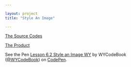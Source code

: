 ```yaml
---

layout: project
title: "Style An Image"

---
```


[The Source Codes](https://github.com/WYCodeBook/GoogleFrontEnd-Phase1-StyleAImage)

[The Product](https://wycodebook.github.io/GoogleFrontEnd-Phase1-StyleAImage/)

<p data-height="413" data-theme-id="dark" data-slug-hash="qowRQM" data-default-tab="html,result" data-user="WYCodeBook" data-pen-title="Lesson 6.2 Style an Image WY" class="codepen">See the Pen <a href="https://codepen.io/WYCodeBook/pen/qowRQM/">Lesson 6.2 Style an Image WY</a> by WYCodeBook (<a href="https://codepen.io/WYCodeBook">@WYCodeBook</a>) on <a href="https://codepen.io">CodePen</a>.</p>
<script async src="https://static.codepen.io/assets/embed/ei.js"></script>

